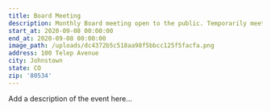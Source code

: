 ```yaml
---
title: Board Meeting
description: Monthly Board meeting open to the public. Temporarily meeting at St 1.
start_at: 2020-09-08 00:00:00
end_at: 2020-09-08 00:00:00
image_path: /uploads/dc4372b5c518aa98f5bbcc125f5facfa.png
address: 100 Telep Avenue
city: Johnstown
state: CO
zip: '80534'
---
```


Add a description of the event here…